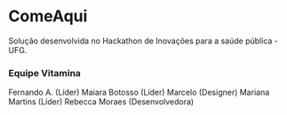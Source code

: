 # ComeAqui

Solução desenvolvida no Hackathon de Inovações para a saúde pública - UFG.

### Equipe Vitamina
Fernando A. (Líder)
Maiara Botosso (Líder)
Marcelo (Designer)
Mariana Martins (Líder)
Rebecca Moraes (Desenvolvedora)
